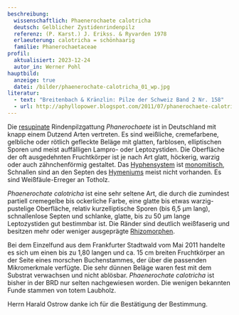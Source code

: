 ```yaml
---
beschreibung:
  wissenschaftlich: Phaenerochaete calotricha
  deutsch: Gelblicher Zystidenrindenpilz
  referenz: (P. Karst.) J. Erikss. & Ryvarden 1978
  erlaeuterung: calotricha = schönhaarig
  familie: Phanerochaetaceae
profil:
  aktualisiert: 2023-12-24
  autor_in: Werner Pohl
hauptbild:
  anzeige: true
  datei: /bilder/phaenerochate-calotricha_01_wp.jpg
literatur:
  - text: "Breitenbach & Kränzlin: Pilze der Schweiz Band 2 Nr. 158"
  - url: http://aphyllopower.blogspot.com/2011/07/phanerochaete-calotricha-gelblicher.html
---
```

Die [resupinate](resupinat "Glossar") Rindenpilzgattung *Phanerochaete* ist in Deutschland mit knapp einem Dutzend Arten vertreten. Es sind weißliche, cremefarbene, gelbliche oder rötlich gefleckte Beläge mit glatten, farblosen, elliptischen Sporen und meist auffälligen Lampro- oder Leptozystiden. Die Oberfläche der oft ausgedehnten Fruchtkörper ist je nach Art glatt, höckerig, warzig oder auch zähnchenförmig gestaltet. Das [Hyphensystem](Hyphen "Glossar") ist [monomitisch](monomitisch "Glossar"), Schnallen sind an den Septen des [Hymeniums](Hymenium "Glossar") meist nicht vorhanden. Es sind Weißfäule-Erreger an Totholz.

*Phaenerochate calotricha* ist eine sehr seltene Art, die durch die zumindest partiell cremegelbe bis ockerliche Farbe, eine glatte bis etwas warzig-pustelige Oberfläche, relativ kurzelliptische Sporen (bis 6,5 µm lang), schnallenlose Septen und schlanke, glatte, bis zu 50 μm lange Leptozystiden gut bestimmbar ist. Die Ränder sind deutlich weißfaserig und besitzen mehr oder weniger ausgeprägte [Rhizomorphen](Rhizomorphen "Glossar").

Bei dem Einzelfund aus dem Frankfurter Stadtwald vom Mai 2011 handelte es sich um einen bis zu 1,80 langen und ca. 15 cm breiten Fruchtkörper an der Seite eines morschen Buchenstammes, der über die passenden Mikromerkmale verfügte. Die sehr dünnen Beläge waren fest mit dem Substrat verwachsen und nicht ablösbar. *Phaenerochate calotricha* ist bisher in der BRD nur selten nachgewiesen worden. Die wenigen bekannten Funde stammen von totem Laubholz.

Herrn Harald Ostrow danke ich für die Bestätigung der Bestimmung.
